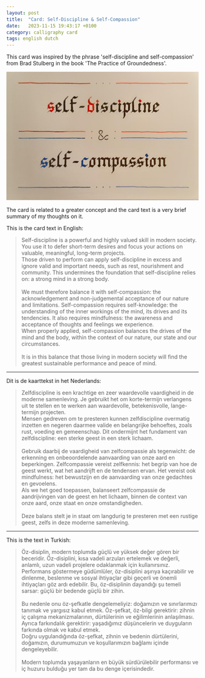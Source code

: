 ```yaml
---
layout: post
title:  "Card: Self-Discipline & Self-Compassion"
date:   2023-11-15 19:43:17 +0100
category: calligraphy card
tags: english dutch
---
```

This card was inspired by the phrase 'self-discipline and self-compassion' from Brad Stulberg in the book 'The Practice of Groundedness'.

![Card Self-Disipline & Self-Compassion](/assets/calligraphy-cards-images/self-discipline_self-compassion.jpg)

The card is related to a greater concept and the card text is a very brief summary of my thoughts on it.

This is the card text in English:

> Self-discipline is a powerful and highly valued skill in modern society. You use it to defer short-term desires and focus your actions on valuable, meaningful, long-term projects.<br>
Those driven to perform can apply self-discipline in excess and ignore valid and important needs, such as rest, nourishment and community. This undermines the foundation that self-discipline relies on: a strong mind in a strong body.<br><br>
We must therefore balance it with self-compassion: the acknowledgement and non-judgemental acceptance of our nature and limitations. Self-compassion requires self-knowledge: the understanding of the inner workings of the mind, its drives and its tendencies. It also requires mindfulness: the awareness and acceptance of thoughts and feelings we experience.<br>
When properly applied, self-compassion balances the drives of the mind and the body, within the context of our nature, our state and our circumstances.<br><br>
It is in this balance that those living in modern society will find the greatest sustainable performance and peace of mind.

---

Dit is de kaarttekst in het Nederlands:

> Zelfdiscipline is een krachtige en zeer waardevolle vaardigheid in de moderne samenleving. Je gebruikt het om korte-termijn verlangens uit te stellen en te werken aan waardevolle, betekenisvolle, lange-termijn projecten.<br> 
Mensen gedreven om te presteren kunnen zelfdiscipline overmatig inzetten en negeren daarmee valide en belangrijke behoeftes, zoals rust, voeding en gemeenschap. Dit ondermijnt het fundament van zelfdiscipline: een sterke geest in een sterk lichaam.<br><br>
Gebruik daarbij de vaardigheid van zelfcompassie als tegenwicht: de erkenning en onbeoordelende aanvaarding van onze aard en beperkingen. Zelfcompassie vereist zelfkennis: het begrip van hoe de geest werkt, wat het aandrijft en de tendensen ervan. Het vereist ook mindfulness: het bewustzijn en de aanvaarding van onze gedachtes en gevoelens.<br>
Als we het goed toepassen, balanseert zelfcompassie de aandrijvingen van de geest en het lichaam, binnen de context van onze aard, onze staat en onze omstandigheden.<br><br>
Deze balans stelt je in staat om langdurig te presteren met een rustige geest, zelfs in deze moderne samenleving.

---

This is the text in Turkish:

> Öz-disiplin, modern toplumda güçlü ve yüksek değer gören bir beceridir. Öz-disiplini, kısa vadeli arzuları ertelemek ve değerli, anlamlı, uzun vadeli projelere odaklanmak için kullanırsınız.<br>
Performans göstermeye güdümlüler, öz-disiplini aşırıya kaçırabilir ve dinlenme, beslenme ve sosyal ihtiyaçlar gibi geçerli ve önemli ihtiyaçları göz ardı edebilir. Bu, öz-disiplinin dayandığı şu temeli sarsar: güçlü bir bedende güçlü bir zihin.
<br><br>
Bu nedenle onu öz-şefkatle dengelemeliyiz: doğamızın ve sınırlarımızı tanımak ve yargısız kabul etmek. Öz-şefkat, öz-bilgi gerektirir: zihnin iç çalışma mekanizmalarının, dürtülerinin ve eğilimlerinin anlaşılması. Ayrıca farkındalık gerektirir: yaşadığımız düşüncelerin ve duyguların farkında olmak ve kabul etmek.<br>
Doğru uygulandığında öz-şefkat, zihnin ve bedenin dürtülerini, doğamızın, durumumuzun ve koşullarımızın bağlamı içinde dengeleyebilir. 
<br><br>
Modern toplumda yaşayanların en büyük sürdürülebilir performansı ve iç huzuru bulduğu yer tam da bu denge içerisindedir.